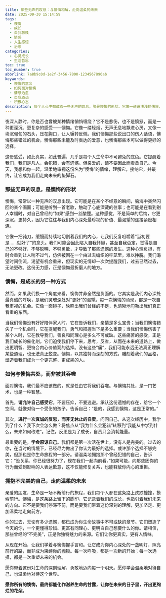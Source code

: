 ```yaml
---
title: 那些无声的叹息：与懊悔和解，走向温柔的未来
date: 2025-09-30 15:14:59
tags:
  - 懊悔
  - 成长
  - 自我救赎
  - 情感
  - 人生感悟
  - 治愈
categories:
  - 心灵成长
  - 生活哲思
toc: true
toc_number: true
abbrlink: 7a8b9c0d-1e2f-3456-7890-1234567890ab
keywords:
  - 懊悔的意义
  - 如何面对懊悔
  - 情感治愈
  - 自我原谅
  - 积极心态
description: 每个人心中都藏着一些无声的叹息，那是懊悔的形状。它像一道道浅浅的伤痕，提醒着我们曾经的遗憾与失误。但亲爱的，懊悔并非终点，它是我们内心深处最真诚的呼唤，指引我们走向更温柔、更坚韧的未来。这篇文章将带你一同探索懊悔的深层含义，学会如何与它共处，最终将其转化为成长的力量，拥抱一个充满希望的明天。
---
```


夜深人静时，你是否也曾被某种情绪悄悄缠绕？它不是悲伤，也不是愤怒，而是一种更深沉、更复杂的感受——懊悔。它像一缕轻烟，无声无息地飘进心房，又像一块沉甸甸的石头，压在胸口，让人辗转反侧。我们懊悔那些说出口的伤人话语，懊悔那些错过的机会，懊悔那些未能及时表达的爱意，也懊悔那些本可以做得更好的选择。

这份感受，如此真实，如此普遍，几乎是每个人生命中不可避免的底色。它提醒着我们，我们是凡人，会犯错，会有遗憾。但亲爱的，请不要因此而责备自己。今天，我想和你一起，温柔地审视这份名为“懊悔”的情绪，理解它，接纳它，并最终，让它成为我们走向未来的垫脚石。

### 那些无声的叹息，是懊悔的形状

懊悔，常常以一种无声的叹息出现。它可能是在某个不经意的瞬间，脑海中突然闪回的某个画面；可能是听到一首老歌，触动了心底深藏的往事；也可能是在看到别人幸福时，对自己曾经的“如果”感到一丝酸楚。这种感觉，不是简单的后悔，它更深沉，更持久，因为它往往与我们内心深处最珍视的价值、最渴望的连接紧密相连。

它像一把钝刀，缓慢而持续地切割着我们的内心，让我们反复咀嚼着“当初要是……就好了”的念头。我们可能会因此陷入自我怀疑，甚至自我否定，觉得是自己的不够好、不够聪明、不够勇敢，才导致了那些遗憾的发生。这种心理负担，有时会重到让人喘不过气，仿佛被困在一个由过去编织的牢笼里，难以挣脱。我们渴望时间倒流，渴望有机会重来，但现实的无情却一次次提醒我们，过去已然过去，无法更改。这份无力感，正是懊悔最折磨人的地方。

### 懊悔，是成长的另一种方式

然而，如果我们换一个角度来看，懊悔并非全然是负面的。它其实是我们内心深处最真诚的呼唤，是我们灵魂深处对“更好”的渴望。每一次懊悔的涌现，都是一次自我审视的机会。它像一面镜子，映照出我们曾经的不足，也清晰地勾勒出我们真正看重的东西。

当我们懊悔没有好好陪伴家人时，它在告诉我们，亲情是多么宝贵；当我们懊悔错失了一个机会时，它在提醒我们，勇气和把握当下是多么重要；当我们懊悔伤害了某个人时，它在教导我们，善良和同理心是多么不可或缺。这些痛苦的感受，正是我们成长的催化剂。它们迫使我们停下来，思考，反省，从而在未来的道路上，做出更明智、更符合内心价值观的选择。没有这些“痛”，我们可能永远无法真正理解某些道理，也无法真正蜕变。懊悔，以其独特而深刻的方式，雕刻着我们的品格，塑造着我们成为一个更完整、更成熟的人。

### 如何与懊悔共处，而非被其吞噬

面对懊悔，我们最不应该做的，就是任由它将我们吞噬。与懊悔共处，是一门艺术，也是一种智慧。

首先，**请允许自己感受它**。不要压抑，不要逃避。承认这份遗憾的存在，给它一个空间，就像对待一个受伤的孩子。告诉自己：“是的，我感到懊悔，这是正常的。”

其次，**进行一次真诚的反思，而非无休止的自责**。问问自己，从这次经历中，我学到了什么？我下次会怎么做？将焦点从“我为什么会犯错”转移到“我能从中学到什么，未来如何改进”。记住，反思是为了成长，自责只会消耗能量。

最重要的是，**学会原谅自己**。我们都是第一次活在世上，没有人是完美的。过去的你，在当时的情境下，已经尽力做出了你认为最好的选择。或许那个选择不够完美，但那也是你生命旅程的一部分。请温柔地拥抱那个曾经犯错的自己，告诉它：“没关系，你已经很努力了，现在我们一起向前看。”如果可能，向那些因你的行为而受到影响的人表达歉意，这不仅能修复关系，也能释放你内心的重担。

### 拥抱不完美的自己，走向温柔的未来

亲爱的朋友，生命是一场不断前行的旅程，我们每个人都在这条路上跌跌撞撞，摸索前行。懊悔，是这条路上留下的脚印，它记录着我们的成长，也指引着我们未来的方向。它不是要我们停滞不前，而是要我们带着这份深刻的理解，更加坚定、更加温柔地走向前方。

你的过去，无论有多少遗憾，都已成为你生命故事中不可或缺的章节。它们塑造了今天的你，一个更懂得珍惜、更富有同理心、更明白自己想要什么的你。请相信，那些曾经的“不完美”，正是你独特魅力的来源。它们让你更真实，更有人情味。

从现在开始，让我们学着与懊悔握手言和。让它成为你内心深处的一盏明灯，照亮前行的路，而非成为束缚你的枷锁。每一次呼吸，都是一次新的开始；每一次选择，都是一次重塑未来的机会。

愿你带着这份对生命的深刻理解，勇敢地迈向每一个明天。愿你学会温柔地对待自己，也温柔地对待这个世界。

**愿你所有的懊悔，最终都能化作滋养生命的甘露，让你在未来的日子里，开出更绚烂的花朵。**
